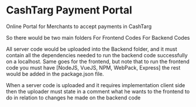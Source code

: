 # CashTarg Payment Portal

Online Portal for Merchants to accept payments in CashTarg

So there would be two main folders
For Frontend Codes
For Backend Codes

All server code would be uploaded into the Backend folder, and it must contain all the dependencies needed to run the backend code successfully on a localhost.
Same goes for the frontend, but note that to run the frontend code you must have [NodeJS, VueJS, NPM, WebPack, Express] the rest would be added in the package.json file.

When a server code is uploaded and it requires implementation client side then the uploader must state in a comment what he wants to the frontend to do in relation to changes he made on the backend code
